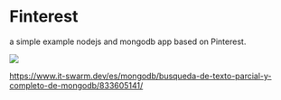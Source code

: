 # Finterest
a simple example nodejs and mongodb app based on Pinterest.

![](docs/screenshot.png)

https://www.it-swarm.dev/es/mongodb/busqueda-de-texto-parcial-y-completo-de-mongodb/833605141/